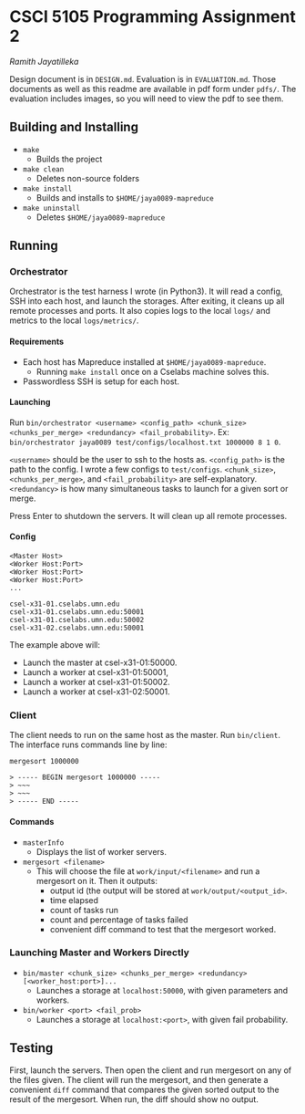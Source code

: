 # CSCI 5105 Programming Assignment 2
_Ramith Jayatilleka_

Design document is in `DESIGN.md`. Evaluation is in `EVALUATION.md`. Those
documents as well as this readme are available in pdf form under `pdfs/`.
The evaluation includes images, so you will need to view the pdf to see them.

## Building and Installing

- `make`
  - Builds the project
- `make clean`
  - Deletes non-source folders
- `make install`
  - Builds and installs to `$HOME/jaya0089-mapreduce`
- `make uninstall`
  - Deletes `$HOME/jaya0089-mapreduce`

## Running

### Orchestrator

Orchestrator is the test harness I wrote (in Python3). It will read a config,
SSH into each host, and launch the storages. After exiting, it cleans
up all remote processes and ports. It also copies logs to the local `logs/`
and metrics to the local `logs/metrics/`.

#### Requirements

- Each host has Mapreduce installed at `$HOME/jaya0089-mapreduce`.
  - Running `make install` once on a Cselabs machine solves this.
- Passwordless SSH is setup for each host.

#### Launching

Run `bin/orchestrator <username> <config_path> <chunk_size> <chunks_per_merge>
<redundancy> <fail_probability>`. Ex: `bin/orchestrator jaya0089
test/configs/localhost.txt 1000000 8 1 0`.

`<username>` should be the user to ssh to the hosts as.
`<config_path>` is the path to the config. I wrote a few configs to
`test/configs`.
`<chunk_size>`, `<chunks_per_merge>`, and `<fail_probability>` are
self-explanatory.
`<redundancy>` is how many simultaneous tasks to launch for a given sort or
merge.

Press Enter to shutdown the servers. It will clean up all remote processes.

#### Config

```
<Master Host>
<Worker Host:Port>
<Worker Host:Port>
<Worker Host:Port>
...
```

```
csel-x31-01.cselabs.umn.edu
csel-x31-01.cselabs.umn.edu:50001
csel-x31-01.cselabs.umn.edu:50002
csel-x31-02.cselabs.umn.edu:50001
```

The example above will:

- Launch the master at csel-x31-01:50000.
- Launch a worker at csel-x31-01:50001,
- Launch a worker at csel-x31-01:50002.
- Launch a worker at csel-x31-02:50001.

### Client

The client needs to run on the same host as the master. Run `bin/client`.
The interface runs commands line by line:

```
mergesort 1000000

> ----- BEGIN mergesort 1000000 -----
> ~~~
> ~~~
> ----- END -----
```

#### Commands

- `masterInfo`
  - Displays the list of worker servers.
- `mergesort <filename>`
  - This will choose the file at `work/input/<filename>` and run a mergesort
    on it. Then it outputs:
    - output id (the output will be stored at `work/output/<output_id>`.
    - time elapsed
    - count of tasks run
    - count and percentage of tasks failed
    - convenient diff command to test that the mergesort worked.

### Launching Master and Workers Directly

- `bin/master <chunk_size> <chunks_per_merge> <redundancy> [<worker_host:port>]...`
  - Launches a storage at `localhost:50000`, with given parameters and workers.
- `bin/worker <port> <fail_prob>`
  - Launches a storage at `localhost:<port>`, with given fail probability.

## Testing

First, launch the servers. Then open the client and run mergesort on
any of the files given. The client will run the mergesort, and then
generate a convenient `diff` command that compares the given sorted
output to the result of the mergesort. When run, the diff should show
no output.
